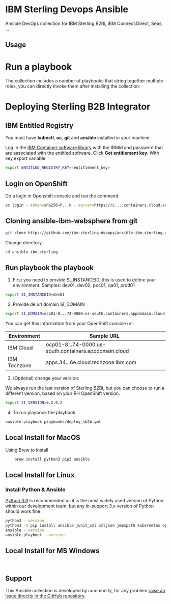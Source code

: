 IBM Sterling Devops Ansible
===============================================================================

Ansible DevOps collection for IBM Sterling B2Bi, IBM Connect:Direct, Seas, ...




Usage
-------------------------------------------------------------------------------

# Run a playbook
The collection includes a number of playbooks that string together multiple roles, you can directly invoke them after installing the collection:


# Deploying Sterling B2B Integrator

## IBM Entitled Registry

You must have **kubectl**, **oc**, **git** and **ansible** installed in your machine

Log in the [IBM Container software library](https://myibm.ibm.com/products-services/containerlibrary) with the IBMid and password that are associated with the entitled software. Click **Get entitlement key**. With key export variable

```bash 
export ENTITLED_REGISTRY_KEY=<entitlement_key>
```

## Login on OpenShift

Do a login in Openshift console and run the command:

```bash 
oc login --token=sha256~P...k --server=https://c....containers.cloud.xxx.com:31234
```

## Cloning ansible-ibm-websphere from git

```bash 
git clone https://github.com/ibm-sterling-devops/ansible-ibm-sterling.git
```

Change directory

```bash 
cd ansible-ibm-sterling
```

## Run playbook the playbook

1) First you need to provide SI_INSTANCEID, this is used to define your environment. Samples: dev01, dev02, poc01, qa01, prod01

```bash 
export SI_INSTANCEID=dev01
```

2) Provide de url domain SI_DOMAIN

```bash 
export SI_DOMAIN=ocp01-8...74-0000.us-south.containers.appdomain.cloud
```

You can get this information from your OpenShift console url:

| Environment  | Sample URL      |
|--------------|-------------------------------------------------------|
| IBM Cloud    | ocp01-8...74-0000.us-south.containers.appdomain.cloud |
| IBM Techzone | apps.34...6e.cloud.techzone.ibm.com |

3) (Optional) change your version: 

We always run the last version of Sterling B2Bi, but you can choose to run a different version, based on your RH OpenShift version.

```bash 
export SI_VERSION=6.2.0.2
```

4) To run playbook the playbook


```bash 
ansible-playbook playbooks/deploy_sb2b.yml
```


Local Install for MacOS
-------------------------------------------------------------------------------

Using Brew to install

```bash
    brew install python3 pip3 ansible
```


Local Install for Linux
-------------------------------------------------------------------------------
### Install Python & Ansible
[Python 3.9](https://www.python.org/downloads/) is recommended as it is the most widely used version of Python within our development team, but any in-support 3.x version of Python should work fine.

```bash
python3 --version
python3 -m pip install ansible junit_xml xmljson jmespath kubernetes openshift
ansible --version
ansible-playbook --version
```

Local Install for MS Windows
-------------------------------------------------------------------------------

```bash
    
```

Support
-------------------------------------------------------------------------------
This Ansible collection is developed by community, for any problem [raise an issue directly in the GitHub repository](https://github.com/ibm-sterling-deops/ansible-ibm-sterling/issues).

